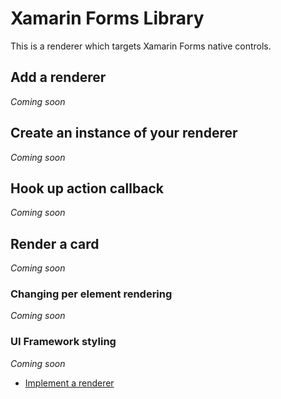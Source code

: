 # Xamarin Forms Library
This is a renderer which targets Xamarin Forms native controls.

## Add a renderer
*Coming soon*

## Create an instance of your renderer
*Coming soon*

## Hook up action callback
*Coming soon*

## Render a card

*Coming soon*

### Changing per element rendering
*Coming soon*


### UI Framework styling
*Coming soon*

* [Implement a renderer](../ImplementingRenderer.md) 


